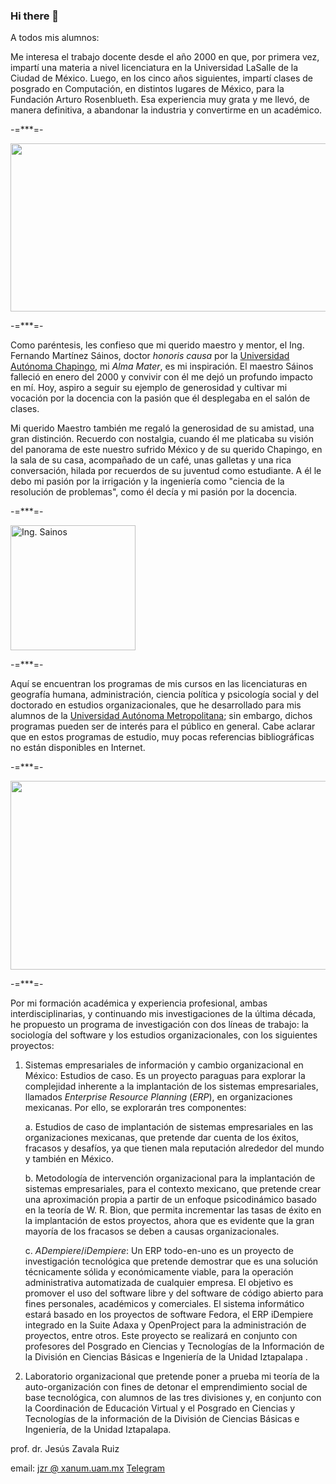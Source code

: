 ### Hi there 👋

<!--
**jzavalar/jzavalar** is a ✨ _special_ ✨ repository because its `README.md` (this file) appears on your GitHub profile.

Here are some ideas to get you started:

- 🔭 I’m currently working on ...
- 🌱 I’m currently learning ...
- 👯 I’m looking to collaborate on ...
- 🤔 I’m looking for help with ...
- 💬 Ask me about ...
- 📫 How to reach me: ...
- 😄 Pronouns: ...
- ⚡ Fun fact: ...
-->

A todos mis alumnos:

Me interesa el trabajo docente desde el año 2000 en que, por primera vez, impartí una materia a nivel licenciatura en la Universidad LaSalle de la Ciudad de México. Luego, en los cinco años siguientes, impartí clases de posgrado en Computación, en distintos lugares de México, para la Fundación Arturo Rosenblueth. Esa experiencia muy grata y me llevó, de manera definitiva, a abandonar la industria y convertirme en un académico.

-=***=-

<img src="http://sgpwe.izt.uam.mx/files/users/uami/jzavalar/P1080194-r_550.jpg" alt="" width="550" height="269">

-=***=-

Como paréntesis, les confieso que mi querido maestro y mentor, el Ing. Fernando Martínez Sáinos, doctor *honoris causa* por la [Universidad Autónoma Chapingo](https://www.chapingo.mx/), mi *Alma Mater*, es mi inspiración. El maestro Sáinos falleció en enero del 2000 y convivir con él me dejó un profundo impacto en mí. Hoy, aspiro a seguir su ejemplo de generosidad y cultivar mi vocación por la docencia con la pasión que él desplegaba en el salón de clases.

Mi querido Maestro también me regaló la generosidad de su amistad, una gran distinción. Recuerdo con nostalgia, cuando él me platicaba su visión del panorama de este nuestro sufrido México y de su querido Chapingo, en la sala de su casa, acompañado de un café, unas galletas y una rica conversación, hilada por recuerdos de su juventud como estudiante. A él le debo mi pasión por la irrigación y la ingeniería como "ciencia de la resolución de problemas", como él decía y mi pasión por la docencia.

-=***=-

<img src="https://3.bp.blogspot.com/-u4ZiKYEmwMk/V8DHv7mSOzI/AAAAAAAAASA/k2HJFJ6ACzk5rmOoX7pwbaoa0ToM6IZggCLcB/s1600/sainos.jpg" alt="Ing. Sainos" style="height: 200px; width:200px;"/>

-=***=-

Aquí se encuentran los programas de mis cursos en las licenciaturas en geografía humana, administración, ciencia política y psicología social y del doctorado en estudios organizacionales, que he desarrollado para mis alumnos de la  [Universidad Autónoma Metropolitana](); sin embargo, dichos programas pueden ser de interés para el público en general. Cabe aclarar que en estos programas de estudio, muy pocas referencias bibliográficas no están disponibles en Internet.

-=***=-

<img src="http://sgpwe.izt.uam.mx/files/users/uami/jzavalar/P1170174_r.550.JPG" alt="" width="553" height="302">

-=***=-

Por mi formación académica y experiencia profesional, ambas interdisciplinarias, y continuando mis investigaciones de la última década, he propuesto un programa de investigación con dos líneas de trabajo: la sociología del software y los estudios organizacionales, con los siguientes proyectos:  

1. Sistemas empresariales de información y cambio organizacional en México: Estudios de caso. Es un proyecto paraguas para explorar la complejidad inherente a la implantación de los sistemas empresariales, llamados *Enterprise Resource Planning* (*ERP*), en organizaciones mexicanas. Por ello, se explorarán tres componentes:

   a. Estudios de caso de implantación de sistemas empresariales en las organizaciones mexicanas, que pretende dar cuenta de los éxitos, fracasos y desafíos, ya que tienen mala reputación alrededor del mundo y también en México.
   
   b. Metodología de intervención organizacional para la implantación de sistemas empresariales, para el contexto mexicano, que pretende crear una aproximación propia a partir de un enfoque psicodinámico basado en la teoría de W. R. Bion, que permita incrementar las tasas de éxito en la implantación de estos proyectos, ahora que es evidente que la gran mayoría de los fracasos se deben a causas organizacionales.
   
   c. *ADempiere*/*iDempiere*: Un ERP todo-en-uno es un proyecto de investigación tecnológica que pretende demostrar que es una solución técnicamente sólida y económicamente viable, para la operación administrativa automatizada de cualquier empresa. El objetivo es promover el uso del software libre y del software de código abierto para fines personales, académicos y comerciales. El sistema informático estará basado en los proyectos de software Fedora, el ERP iDempiere integrado en la Suite Adaxa y OpenProject para la administración de proyectos, entre otros. Este proyecto se realizará en conjunto con profesores del Posgrado en Ciencias y Tecnologías de la Información de la División en Ciencias Básicas e Ingeniería de la Unidad Iztapalapa .

2. Laboratorio organizacional que pretende poner a prueba mi teoría de la auto-organización con fines de detonar el emprendimiento social de base tecnológica, con alumnos de las tres divisiones y, en conjunto con la Coordinación de Educación Virtual y el Posgrado en Ciencias y Tecnologías de la información de la División de Ciencias Básicas e Ingeniería, de la Unidad Iztapalapa.

prof. dr. Jesús Zavala Ruiz

email: [jzr @ xanum.uam.mx](mailto:jzr@xanum.uam.mx) 
	[Telegram](https://t.me/jzavalar)
